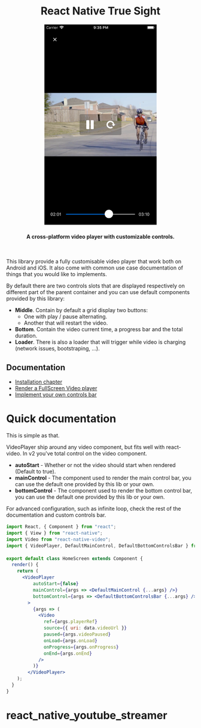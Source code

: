 <h1 align="center">
  React Native True Sight
</h1>
<p align="center">
  <img src="./assets/screen-ios.png" alt="" width=300>
</p>
<h4 align="center">A cross-platform video player with customizable controls.</h4>

<br>

This library provide a fully customisable video player that work both on Android and iOS. It also come with common use case documentation of things that you would like to implements.

By default there are two controls slots that are displayed respectively on different part of the parent container and you can use default components provided by this library:

- **Middle**. Contain by default a grid display two buttons:
  - One with play / pause alternating.
  - Another that will restart the video.
- **Bottom**. Contain the video current time, a progress bar and the total duration.
- **Loader**. There is also a loader that will trigger while video is charging (network issues, bootstraping, ...).

## Documentation

- [Installation chapter](./doc/install.md)
- [Render a FullScreen Video player](./doc/full-screen-player.md)
- [Implement your own controls bar](./doc/custom-controls-bar.md)

# Quick documentation

This is simple as that.

VideoPlayer ship around any video component, but fits well with react-video. In v2 you've total control on the video component.

- **autoStart** - Whether or not the video should start when rendered (Default to true).
- **mainControl** - The component used to render the main control bar, you can use the default one provided by this lib or your own.
- **bottomControl** - The component used to render the bottom control bar, you can use the default one provided by this lib or your own.

For advanced configuration, such as infinite loop, check the rest of the documentation and custom controls bar.

```jsx
import React, { Component } from "react";
import { View } from "react-native";
import Video from "react-native-video";
import { VideoPlayer, DefaultMainControl, DefaultBottomControlsBar } from "react-native-true-sight";

export default class HomeScreen extends Component {
  render() {
    return (
      <VideoPlayer
          autoStart={false}
          mainControl={args => <DefaultMainControl {...args} />}
          bottomControl={args => <DefaultBottomControlsBar {...args} />}
        >
          {args => (
            <Video
              ref={args.playerRef}
              source={{ uri: data.videoUrl }}
              paused={args.videoPaused}
              onLoad={args.onLoad}
              onProgress={args.onProgress}
              onEnd={args.onEnd}
            />
          )}
        </VideoPlayer>
    );
  }
}
```
# react_native_youtube_streamer
